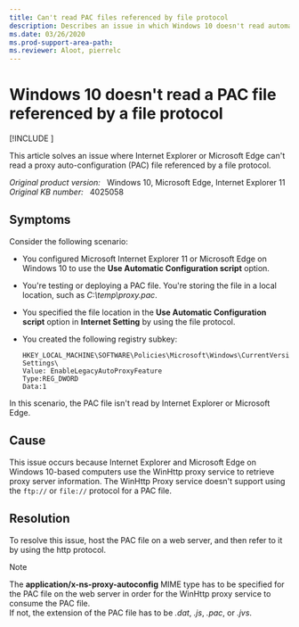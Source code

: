 ```yaml
---
title: Can't read PAC files referenced by file protocol
description: Describes an issue in which Windows 10 doesn't read automatic proxy configuration file referenced using the file protocol.
ms.date: 03/26/2020
ms.prod-support-area-path: 
ms.reviewer: Aloot, pierrelc
---
```

# Windows 10 doesn't read a PAC file referenced by a file protocol

[!INCLUDE [](../includes/browsers-important.md)]

This article solves an issue where Internet Explorer or Microsoft Edge can't read a proxy auto-configuration (PAC) file referenced by a file protocol.

_Original product version:_ &nbsp; Windows 10, Microsoft Edge, Internet Explorer 11  
_Original KB number:_ &nbsp; 4025058

## Symptoms

Consider the following scenario:

- You configured Microsoft Internet Explorer 11 or Microsoft Edge on Windows 10 to use the **Use Automatic Configuration script** option.
- You're testing or deploying a PAC file. You're storing the file in a local location, such as *C:\temp\proxy.pac*.
- You specified the file location in the **Use Automatic Configuration script** option in **Internet Setting** by using the file protocol.
- You created the following registry subkey:

    ```console
    HKEY_LOCAL_MACHINE\SOFTWARE\Policies\Microsoft\Windows\CurrentVersion\Internet Settings\  
    Value: EnableLegacyAutoProxyFeature  
    Type:REG_DWORD  
    Data:1
    ```

In this scenario, the PAC file isn't read by Internet Explorer or Microsoft Edge.

## Cause

This issue occurs because Internet Explorer and Microsoft Edge on Windows 10-based computers use the WinHttp proxy service to retrieve proxy server information. The WinHttp Proxy service doesn't support using the `ftp://` or `file://` protocol for a PAC file.

## Resolution

To resolve this issue, host the PAC file on a web server, and then refer to it by using the http protocol.

> [!NOTE]
> The **application/x-ns-proxy-autoconfig** MIME type has to be specified for the PAC file on the web server in order for the WinHttp proxy service to consume the PAC file.  
> If not, the extension of the PAC file has to be *.dat*, *.js*, *.pac*, or *.jvs*.
